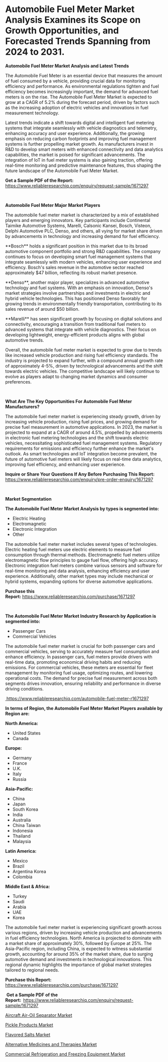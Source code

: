 <p><h1>Automobile Fuel Meter Market Analysis Examines its Scope on Growth Opportunities, and Forecasted Trends Spanning from 2024 to 2031.</h1></p><p><strong>Automobile Fuel Meter Market Analysis and Latest Trends</strong></p>
<p><p>The Automobile Fuel Meter is an essential device that measures the amount of fuel consumed by a vehicle, providing crucial data for monitoring efficiency and performance. As environmental regulations tighten and fuel efficiency becomes increasingly important, the demand for advanced fuel meters is on the rise. The Automobile Fuel Meter Market is expected to grow at a CAGR of 5.2% during the forecast period, driven by factors such as the increasing adoption of electric vehicles and innovations in fuel measurement technology.</p><p>Latest trends indicate a shift towards digital and intelligent fuel metering systems that integrate seamlessly with vehicle diagnostics and telemetry, enhancing accuracy and user experience. Additionally, the growing emphasis on reducing carbon footprints and improving fuel management systems is further propelling market growth. As manufacturers invest in R&D to develop smart meters with enhanced connectivity and data analytics capabilities, the market is poised for significant advancements. The integration of IoT in fuel meter systems is also gaining traction, offering real-time monitoring and predictive maintenance features, thus shaping the future landscape of the Automobile Fuel Meter Market.</p></p>
<p><strong>Get a Sample PDF of the Report:&nbsp;</strong> <a href="https://www.reliableresearchiq.com/enquiry/request-sample/1671297?utm_campaign=99&utm_medium=2&utm_source=Github&utm_content=ia&utm_term=10102024&utm_id=automobile-fuel-meter">https://www.reliableresearchiq.com/enquiry/request-sample/1671297</a></p>
<p>&nbsp;</p>
<p><strong>Automobile Fuel Meter Major Market Players</strong></p>
<p><p>The automobile fuel meter market is characterized by a mix of established players and emerging innovators. Key participants include Continental Taimike Automotive Systems, Marelli, Calsonic Kansei, Bosch, Visteon, Delphi Automotive PLC, Denso, and others, all vying for market share driven by advancements in technology and increasing demand for fuel efficiency.</p><p>**Bosch** holds a significant position in this market due to its broad automotive component portfolio and strong R&D capabilities. The company continues to focus on developing smart fuel management systems that integrate seamlessly with modern vehicles, enhancing user experience and efficiency. Bosch's sales revenue in the automotive sector reached approximately $47 billion, reflecting its robust market presence.</p><p>**Denso**, another major player, specializes in advanced automotive technology and fuel systems. With an emphasis on innovation, Denso's market strategies involve partnerships and investments in electric and hybrid vehicle technologies. This has positioned Denso favorably for growing trends in environmentally friendly transportation, contributing to its sales revenue of around $50 billion.</p><p>**Marelli** has seen significant growth by focusing on digital solutions and connectivity, encouraging a transition from traditional fuel meters to advanced systems that integrate with vehicle diagnostics. Their focus on developing lightweight, energy-efficient products aligns with global automotive trends.</p><p>Overall, the automobile fuel meter market is expected to grow due to trends like increased vehicle production and rising fuel efficiency standards. The industry is projected to expand further, with a compound annual growth rate of approximately 4-5%, driven by technological advancements and the shift towards electric vehicles. The competitive landscape will likely continue to evolve as players adapt to changing market dynamics and consumer preferences.</p></p>
<p>&nbsp;</p>
<p><strong>What Are The Key Opportunities For Automobile Fuel Meter Manufacturers?</strong></p>
<p><p>The automobile fuel meter market is experiencing steady growth, driven by increasing vehicle production, rising fuel prices, and growing demand for precise fuel measurement in automotive applications. In 2023, the market is projected to expand at a CAGR of around 4.5%, propelled by advancements in electronic fuel metering technologies and the shift towards electric vehicles, necessitating sophisticated fuel management systems. Regulatory requirements for emissions and efficiency further enhance the market's outlook. As smart technologies and IoT integration become prevalent, the future of automotive fuel meters will likely focus on real-time data analytics, improving fuel efficiency, and enhancing user experience.</p></p>
<p><strong>Inquire or Share Your Questions If Any Before Purchasing This Report:</strong> <a href="https://www.reliableresearchiq.com/enquiry/pre-order-enquiry/1671297?utm_campaign=99&utm_medium=2&utm_source=Github&utm_content=ia&utm_term=10102024&utm_id=automobile-fuel-meter">https://www.reliableresearchiq.com/enquiry/pre-order-enquiry/1671297</a></p>
<p>&nbsp;</p>
<p><strong>Market Segmentation</strong></p>
<p><strong>The Automobile Fuel Meter Market Analysis by types is segmented into:</strong></p>
<p><ul><li>Electric Heating</li><li>Electromagnetic</li><li>Electronic Integration</li><li>Other</li></ul></p>
<p><p>The automobile fuel meter market includes several types of technologies. Electric heating fuel meters use electric elements to measure fuel consumption through thermal methods. Electromagnetic fuel meters utilize electromagnetic flow principles to gauge fuel flow, offering high accuracy. Electronic integration fuel meters combine various sensors and software for real-time monitoring and data analysis, enhancing efficiency and user experience. Additionally, other market types may include mechanical or hybrid systems, expanding options for diverse automotive applications.</p></p>
<p><strong>Purchase this Report:&nbsp;</strong><a href="https://www.reliableresearchiq.com/purchase/1671297?utm_campaign=99&utm_medium=2&utm_source=Github&utm_content=ia&utm_term=10102024&utm_id=automobile-fuel-meter">https://www.reliableresearchiq.com/purchase/1671297</a></p>
<p>&nbsp;</p>
<p><strong>The Automobile Fuel Meter Market Industry Research by Application is segmented into:</strong></p>
<p><ul><li>Passenger Cars</li><li>Commercial Vehicles</li></ul></p>
<p><p>The automobile fuel meter market is crucial for both passenger cars and commercial vehicles, serving to accurately measure fuel consumption and enhance efficiency. In passenger cars, fuel meters provide drivers with real-time data, promoting economical driving habits and reducing emissions. For commercial vehicles, these meters are essential for fleet management by monitoring fuel usage, optimizing routes, and lowering operational costs. The demand for precise fuel measurement across both segments drives innovation, ensuring reliability and performance in diverse driving conditions.</p></p>
<p><a href="https://www.reliableresearchiq.com/automobile-fuel-meter-r1671297?utm_campaign=99&utm_medium=2&utm_source=Github&utm_content=ia&utm_term=10102024&utm_id=automobile-fuel-meter">&nbsp;https://www.reliableresearchiq.com/automobile-fuel-meter-r1671297</a></p>
<p><strong>In terms of Region, the Automobile Fuel Meter Market Players available by Region are:</strong></p>
<p>
    <p> <strong> North America: </strong>
        <ul>
            <li>United States</li>
            <li>Canada</li>
        </ul>
        </p> 
    <p> <strong> Europe: </strong>
        <ul>
            <li>Germany</li>
            <li>France</li>
            <li>U.K.</li>
            <li>Italy</li>
            <li>Russia</li>
        </ul>
        </p> 
    <p> <strong> Asia-Pacific: </strong>
        <ul>
            <li>China</li>
            <li>Japan</li>
            <li>South Korea</li>
            <li>India</li>
            <li>Australia</li>
            <li>China Taiwan</li>
            <li>Indonesia</li>
            <li>Thailand</li>
            <li>Malaysia</li>
        </ul>
        </p> 
    <p> <strong> Latin America: </strong>
        <ul>
            <li>Mexico</li>
            <li>Brazil</li>
            <li>Argentina Korea</li>
            <li>Colombia</li>
        </ul>
        </p> 
    <p> <strong> Middle East & Africa: </strong>
        <ul>
            <li>Turkey</li>
            <li>Saudi</li>
            <li>Arabia</li>
            <li>UAE</li>
            <li>Korea</li>
        </ul>
    </p>
    </p>
<p><p>The automobile fuel meter market is experiencing significant growth across various regions, driven by increasing vehicle production and advancements in fuel efficiency technologies. North America is projected to dominate with a market share of approximately 30%, followed by Europe at 25%. The Asia-Pacific region, including China, is expected to witness substantial growth, accounting for around 35% of the market share, due to surging automotive demand and investments in technological innovations. This regional dynamic highlights the importance of global market strategies tailored to regional needs.</p></p>
<p><strong>Purchase this Report: </strong><a href="https://www.reliableresearchiq.com/purchase/1671297?utm_campaign=99&utm_medium=2&utm_source=Github&utm_content=ia&utm_term=10102024&utm_id=automobile-fuel-meter">https://www.reliableresearchiq.com/purchase/1671297</a></p>
<p>&nbsp;<strong>Get a Sample PDF of the Report:&nbsp;&nbsp;</strong><a href="https://www.reliableresearchiq.com/enquiry/request-sample/1671297?utm_campaign=99&utm_medium=2&utm_source=Github&utm_content=ia&utm_term=10102024&utm_id=automobile-fuel-meter">https://www.reliableresearchiq.com/enquiry/request-sample/1671297</a></p>
<p><strong></strong></p>
<p><p><a href="https://github.com/edb4votunget/Market-Research-Report-List-1/blob/main/aircraft-air-oil-separator-market.md?utm_campaign=99&utm_medium=2&utm_source=Github&utm_content=ia&utm_term=10102024&utm_id=automobile-fuel-meter">Aircraft Air-Oil Separator Market</a></p><p><a href="https://issuu.com/reportprime-2/docs/pickle-products-market-size-2030.pp_1ff507cf7ff25b?utm_campaign=99&utm_medium=2&utm_source=Github&utm_content=ia&utm_term=10102024&utm_id=automobile-fuel-meter">Pickle Products Market</a></p><p><a href="https://issuu.com/reportprime-2/docs/flavored-salts-market-size-2030.ppt_860ca6b850957e?utm_campaign=99&utm_medium=2&utm_source=Github&utm_content=ia&utm_term=10102024&utm_id=automobile-fuel-meter">Flavored Salts Market</a></p><p><a href="https://www.linkedin.com/pulse/alternative-medicines-therapies-market-outlook-current-9j3pe?utm_campaign=99&utm_medium=2&utm_source=Github&utm_content=ia&utm_term=10102024&utm_id=automobile-fuel-meter">Alternative Medicines and Therapies Market</a></p><p><a href="https://github.com/dheinurhartupien/Market-Research-Report-List-1/blob/main/commercial-refrigeration-and-freezing-equipment-market.md?utm_campaign=99&utm_medium=2&utm_source=Github&utm_content=ia&utm_term=10102024&utm_id=automobile-fuel-meter">Commercial Refrigeration and Freezing Equipment Market</a></p></p>